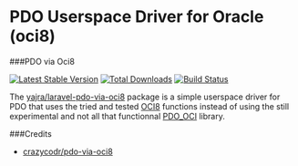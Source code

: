 # PDO Userspace Driver for Oracle (oci8)

###PDO via Oci8

[![Latest Stable Version](https://poser.pugx.org/yajra/laravel-pdo-via-oci8/v/stable.png)](https://packagist.org/packages/yajra/laravel-pdo-via-oci8) [![Total Downloads](https://poser.pugx.org/yajra/laravel-pdo-via-oci8/downloads.png)](https://packagist.org/packages/yajra/laravel-pdo-via-oci8) [![Build Status](https://travis-ci.org/yajra/laravel-pdo-via-oci8.png)](https://travis-ci.org/yajra/laravel-pdo-via-oci8)

The [yajra/laravel-pdo-via-oci8](https://github.com/yajra/laravel-pdo-via-oci8) package is a simple userspace driver for PDO that uses the tried and
tested [OCI8](http://php.net/oci8) functions instead of using the still experimental and not all that functionnal
[PDO_OCI](http://www.php.net/manual/en/ref.pdo-oci.php) library.

###Credits

- [crazycodr/pdo-via-oci8](https://github.com/crazycodr/pdo-via-oci8)